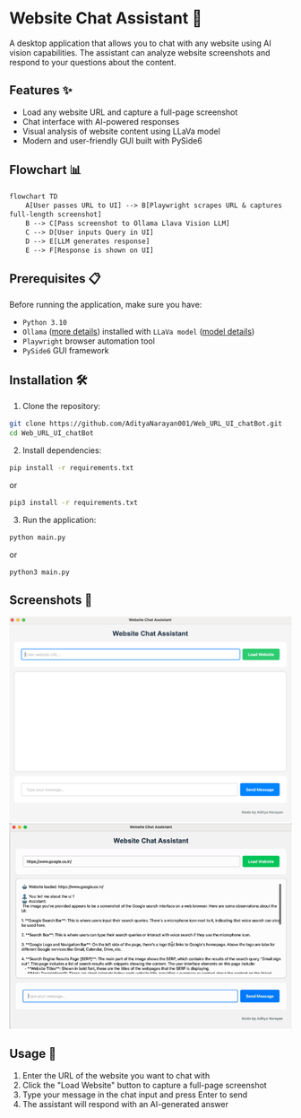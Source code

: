 # Website Chat Assistant 🤖

A desktop application that allows you to chat with any website using AI vision capabilities. The assistant can analyze website screenshots and respond to your questions about the content.

## Features ✨

- Load any website URL and capture a full-page screenshot
- Chat interface with AI-powered responses
- Visual analysis of website content using LLaVa model
- Modern and user-friendly GUI built with PySide6

## Flowchart 📊

```mermaid
flowchart TD
    A[User passes URL to UI] --> B[Playwright scrapes URL & captures full-length screenshot]
    B --> C[Pass screenshot to Ollama Llava Vision LLM]
    C --> D[User inputs Query in UI]
    D --> E[LLM generates response]
    E --> F[Response is shown on UI]
```


## Prerequisites 📋

Before running the application, make sure you have:

- ```Python 3.10```
- ```Ollama``` ([more details](https://ollama.com/)) installed with ```LLaVa model``` ([model details](https://ollama.com/library/llava))
- ```Playwright``` browser automation tool
- ```PySide6``` GUI framework

## Installation 🛠️

1. Clone the repository:

```bash
git clone https://github.com/AdityaNarayan001/Web_URL_UI_chatBot.git
cd Web_URL_UI_chatBot
```

2. Install dependencies:

```bash
pip install -r requirements.txt
```
or
```bash
pip3 install -r requirements.txt
```

3. Run the application:

```bash
python main.py
```
or
```bash
python3 main.py
```

## Screenshots 📸

![New Screen](readme_asset/new_screen.png)
![URL and Chat Loaded Screen](readme_asset/demo-video-gif.gif)


## Usage 📝

1. Enter the URL of the website you want to chat with
2. Click the "Load Website" button to capture a full-page screenshot
3. Type your message in the chat input and press Enter to send
4. The assistant will respond with an AI-generated answer   